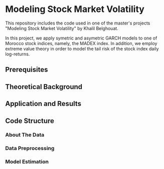 # Modeling Stock Market Volatility

This repository includes the code used in one of the master's projects "Modeling Stock Market Volatility" by Khalil Belghouat.

In this project, we apply symetric and asymetric GARCH models to one of Morocco stock indices, namely, the MADEX index. In addition, we employ extreme value theory in order to model the tail risk of the stock index daily log-returns.

## Prerequisites

## Theoretical Background

## Application and Results

## Code Structure

### About The Data

### Data Preprocessing

### Model Estimation
